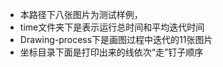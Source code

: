   * 本路径下八张图片为测试样例，
  * time文件夹下是表示运行总时间和平均迭代时间
  * Drawing-process下是画图过程中迭代的11张图片
  * 坐标目录下面是打印出来的线依次“走”钉子顺序

